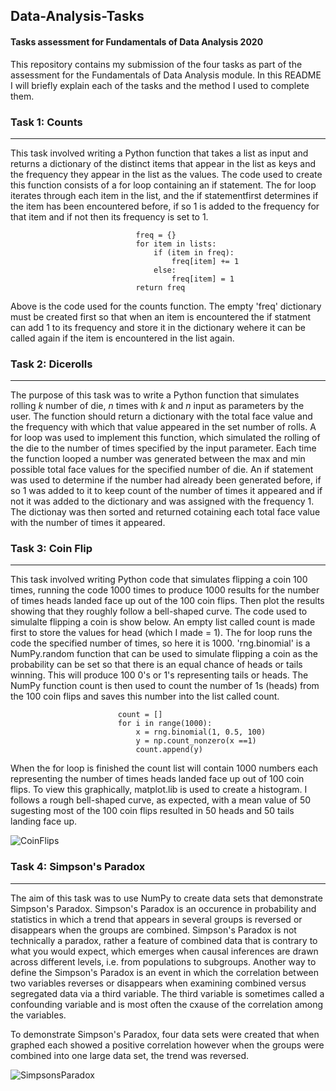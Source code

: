 ## Data-Analysis-Tasks
#### Tasks assessment for Fundamentals of Data Analysis 2020

This repository contains my submission of the four tasks as part of the assessment for the Fundamentals of Data Analysis module. In this README I will briefly explain each of the tasks and the method I used to complete them.

### Task 1: Counts
---
This task involved writing a Python function that takes a list as input and returns a dictionary of the distinct items that appear in the list as keys and the frequency they appear in the list as the values. 
The code used to create this function consists of a for loop containing an if statement. The for loop iterates through each item in the list, and the if statementfirst determines if the item has been encountered before, if so 1 is added to the frequency for that item and if not then its frequency is set to 1.
```
                            freq = {} 
                            for item in lists: 
                                if (item in freq): 
                                    freq[item] += 1
                                else: 
                                    freq[item] = 1
                            return freq
```
Above is the code used for the counts function. The empty 'freq' dictionary must be created first so that when an item is encountered the if statment can add 1 to its frequency and store it in the dictionary wehere it can be called again if the item is encountered in the list again.



### Task 2: Dicerolls
---
The purpose of this task was to write a Python function that simulates rolling $k$ number of die, $n$ times with $k$ and $n$ input as parameters by the user. The function should return a dictionary with the total face value and the frequency with which that value appeared in the set number of rolls. 
A for loop was used to implement this function, which simulated the rolling of the die to the number of times specified by the input parameter. Each time the function looped a number was generated between the max and min possible total face values for the specified number of die. An if statement was used to determine if the number had already been generated before, if so 1 was added to it to keep count of the number of times it appeared and if not it was added to the dictionary and was assigned with the frequency 1.
The dictionay was then sorted and returned cotaining each total face value with the number of times it appeared.


### Task 3: Coin Flip
---
This task involved writing Python code that simulates flipping a coin 100 times, running the code 1000 times to produce 1000 results for the number of times heads landed face up out of the 100 coin flips. Then plot the results showing that they roughly follow a bell-shaped curve. 
The code used to simulalte flipping a coin is show below. An empty list called count is made first to store the values for head (which I made = 1). The for loop runs the code the specified number of times, so here it is 1000. 'rng.binomial' is a NumPy.random function that can be used to simulate flipping a coin as the probability can be set so that there is an equal chance of heads or tails winning. This will produce 100 0's or 1's representing tails or heads. The NumPy function count is then used to count the number of 1s (heads) from the 100 coin flips and saves this number into the list called count.
```
                        count = []
                        for i in range(1000):
                            x = rng.binomial(1, 0.5, 100)  
                            y = np.count_nonzero(x ==1)
                            count.append(y)
```
When the for loop is finished the count list will contain 1000 numbers each representing the number of times heads landed face up out of 100 coin flips. To view this graphically, matplot.lib is used to create a histogram. I follows a rough bell-shaped curve, as expected, with a mean value of 50 sugesting most of the 100 coin flips resulted in 50 heads and 50 tails landing face up.

![CoinFlips](https://user-images.githubusercontent.com/60262898/101989087-e1bd3800-3c95-11eb-9f64-a6356b230a20.png)



### Task 4: Simpson's Paradox
---
The aim of this task was to use NumPy to create data sets that demonstrate Simpson's Paradox. Simpson's Paradox is an occurence in probability and statistics in which a trend that appears in several groups is reversed or disappears when the groups are combined. Simpson's Paradox is not technically a paradox, rather a feature of combined data that is contrary to what you would expect, which emerges when causal inferences are drawn across different levels, i.e. from populations to subgroups. Another way to define the Simpson's Paradox is an event in which the correlation between two variables reverses or disappears when examining combined versus segregated data via a third variable. The third variable is sometimes called a confounding variable and is most often the cxause of the correlation among the variables. 

To demonstrate Simpson's Paradox, four data sets were created that when graphed each showed a positive correlation however when the groups were combined into one large data set, the trend was reversed.

![SimpsonsParadox](https://user-images.githubusercontent.com/60262898/102015089-53a68780-3d51-11eb-9a4c-87dbda76fd58.png)
                    























